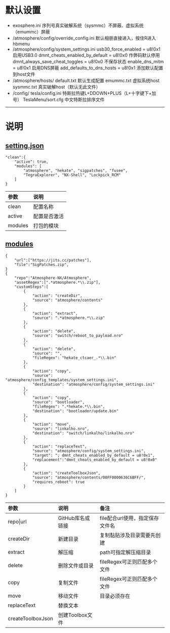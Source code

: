 # 默认设置
- exosphere.ini
    序列号真实破解系统（sysmmc）不屏蔽、虚拟系统（emummc）屏蔽
- /atmosphere/config/override_config.ini
   默认相册直接进入，按住R进入hbmenu
- /atmosphere/config/system_settings.ini 
   usb30_force_enabled = u8!0x1	启用USB3.0
   dmnt_cheats_enabled_by_default = u8!0x0	作弊码默认停用
   dmnt_always_save_cheat_toggles = u8!0x0	不保存状态
   enable_dns_mitm = u8!0x1	启用DNS屏蔽
   add_defaults_to_dns_hosts = u8!0x1	添加默认配置到host文件
- /atmosphere/hosts/
   default.txt	默认生成配置
   emummc.txt	虚拟系统host
   sysmmc.txt   真实破解host（默认无此文件）
- /config/
   tesla/config.ini	特斯拉热键L+DDOWN+PLUS（L+十字键下+加号）
   TeslaMenu/sort.cfg	中文特斯拉排序文件
---
# 说明
## [setting.json](https://github.com/qhq/DeepSea/blob/custom/src/settings.json)
```
"clean":{
    "active": true,
    "modules": [
        "atmosphere", "hekate", "sigpatches", "fusee",
        "TegraExplorer", "NX-Shell", "Lockpick_RCM"
    ]
}
```
|参数|说明|
|:-|:-|
|clean|配置名称|
|active|配置是否激活|
|modules|打包的模块|

## [modules](https://github.com/qhq/DeepSea/tree/custom/src/modules)
```
{
    "url":["https://jits.cc/patches"],
    "file":"SigPatches.zip",
}
{
    "repo":"Atmosphere-NX/Atmosphere",
    "assetRegex":[".*atmosphere.*\\.zip"],
    "customSteps":[
        {
            "action": "createDir",
            "source": "atmosphere/contents"
        },
        {
            "action": "extract",
            "source": ".*atmosphere.*\\.zip"
        },
        {
            "action": "delete",
            "source": "switch/reboot_to_payload.nro"
        },
        {
            "action": "delete",
            "source": "",
            "fileRegex": "hekate_ctcaer_.*\\.bin"
        },
        {
            "action": "copy",
            "source": "atmosphere/config_templates/system_settings.ini",
            "destination": "atmosphere/config/system_settings.ini"
        },
        {
            "action": "copy",
            "source": "bootloader",
            "fileRegex": ".*hekate.*\\.bin",
            "destination": "bootloader/update.bin"
        },
        {
            "action": "move",
            "source": "linkalho.nro",
            "destination": "switch/linkalho/linkalho.nro"
        },
        {
            "action": "replaceText",
            "source": "atmosphere/config/system_settings.ini",
            "target": "; dmnt_cheats_enabled_by_default = u8!0x1",
            "replacement":"dmnt_cheats_enabled_by_default = u8!0x0"
        },
        {
            "action": "createToolboxJson",
            "source": "atmosphere/contents/00FF0000636C6BFF/",
            "requires_reboot": true
        }
    ]
}
```
|参数|说明|备注|
|:-|:-|:-|
|repo\|url|GitHub库名或链接|file配合url使用，指定保存文件名|
|createDir|新建目录|复制黏贴涉及目录需要先创建|
|extract|解压缩|path可指定解压缩目录|
|delete|删除文件或目录|fileRegex可正则匹配多个文件|
|copy|复制文件|fileRegex可正则匹配多个文件|
|move|移动文件|目录必须存在|
|replaceText|替换文本||
|createToolboxJson|创建Toolbox文件||
